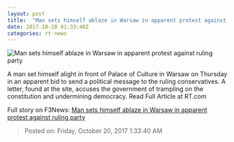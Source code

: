 ```yaml
---
layout: post
title:  "Man sets himself ablaze in Warsaw in apparent protest against ruling party"
date: 2017-10-20 01:33:40Z
categories: rt-news
---
```


![Man sets himself ablaze in Warsaw in apparent protest against ruling party](https://cdni.rt.com/files/2017.10/article/59e93cacfc7e93f9378b4567.jpg)

A man set himself alight in front of Palace of Culture in Warsaw on Thursday in an apparent bid to send a political message to the ruling conservatives. A letter, found at the site, accuses the government of trampling on the constitution and undermining democracy. Read Full Article at RT.com


Full story on F3News: [Man sets himself ablaze in Warsaw in apparent protest against ruling party](http://www.f3nws.com/n/PD4n3C)

> Posted on: Friday, October 20, 2017 1:33:40 AM
